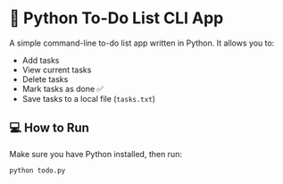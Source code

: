 # 📝 Python To-Do List CLI App

A simple command-line to-do list app written in Python. It allows you to:
- Add tasks
- View current tasks
- Delete tasks
- Mark tasks as done ✅
- Save tasks to a local file (`tasks.txt`)

## 💻 How to Run

Make sure you have Python installed, then run:

```bash
python todo.py
